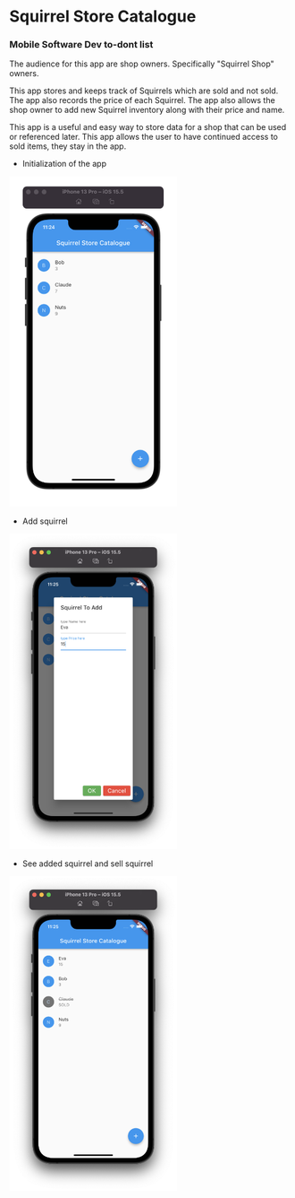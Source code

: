 # Squirrel Store Catalogue

### Mobile Software Dev to-dont list

The audience for this app are shop owners. Specifically "Squirrel Shop" owners. 

This app stores and keeps track of Squirrels which are sold and not sold. The app also records the price of each Squirrel. The app also allows the shop owner to add new Squirrel inventory along with their price and name. 

This app is a useful and easy way to store data for a shop that can be used or referenced later. 
This app allows the user to have continued access to sold items, they stay in the app. 

- Initialization of the app
<img src = "/images/initialize.png" width = "300">

- Add squirrel
<img src = "/images/add squirrel.png" width = "300">

- See added squirrel and sell squirrel
<img src = "/images/see added squirrel and sell squirrel.png" width = "300">